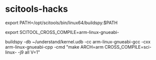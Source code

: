 # scitools-hacks

export PATH=/opt/scitools/bin/linux64/buildspy:$PATH

export SCITOOL_CROSS_COMPILE=arm-linux-gnueabi-

buildspy -db ~/understand/kernel.udb -cc arm-linux-gnueabi-gcc -cxx arm-linux-gnueabi-cpp -cmd "make ARCH=arm CROSS_COMPILE=sci-linux- -j9 all V=1"
